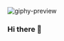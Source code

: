 ![giphy-preview](https://user-images.githubusercontent.com/52707639/117652227-94d58300-b19b-11eb-8976-55065d1680d1.gif)
### Hi there 👋
<!--
**UMC25/UMC25** is a ✨ _special_ ✨ repository because its `README.md` (this file) appears on your GitHub profile.

Here are some ideas to get you started:

- 🔭 I’m currently working on ...
- 🌱 I’m currently learning ...
- 👯 I’m looking to collaborate on ...
- 🤔 I’m looking for help with ...
- 💬 Ask me about ...
- 📫 How to reach me: ...
- 😄 Pronouns: ...
- ⚡ Fun fact: ...
-->
